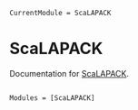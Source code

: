 ```@meta
CurrentModule = ScaLAPACK
```

# ScaLAPACK

Documentation for [ScaLAPACK](https://github.com/Sideboard/ScaLAPACK.jl).

```@index
```

```@autodocs
Modules = [ScaLAPACK]
```
